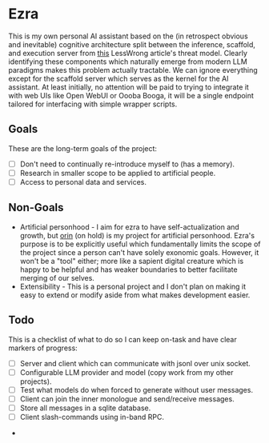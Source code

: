 # Ezra
This is my own personal AI assistant based on the (in retrospect obvious and inevitable) cognitive architecture split between the inference, scaffold, and execution server from [this](https://www.lesswrong.com/posts/6cWgaaxWqGYwJs3vj/a-basic-systems-architecture-for-ai-agents-that-do) LessWrong article's threat model. Clearly identifying these components which naturally emerge from modern LLM paradigms makes this problem actually tractable. We can ignore everything except for the scaffold server which serves as the kernel for the AI assistant. At least initially, no attention will be paid to trying to integrate it with web UIs like Open WebUI or Oooba Booga, it will be a single endpoint tailored for interfacing with simple wrapper scripts.

## Goals
These are the long-term goals of the project:
- [ ] Don't need to continually re-introduce myself to (has a memory).
- [ ] Research in smaller scope to be applied to artificial people.
- [ ] Access to personal data and services.

## Non-Goals
- Artificial personhood - I aim for ezra to have self-actualization and growth, but [orin](https://github.com/ConsciousCode/orin) (on hold) is my project for artificial personhood. Ezra's purpose is to be explicitly useful which fundamentally limits the scope of the project since a person can't have solely exonomic goals. However, it won't be a "tool" either; more like a sapient digital creature which is happy to be helpful and has weaker boundaries to better facilitate merging of our selves.
- Extensibility - This is a personal project and I don't plan on making it easy to extend or modify aside from what makes development easier.

## Todo
This is a checklist of what to do so I can keep on-task and have clear markers of progress:
- [ ] Server and client which can communicate with jsonl over unix socket.
- [ ] Configurable LLM provider and model (copy work from my other projects).
- [ ] Test what models do when forced to generate without user messages.
- [ ] Client can join the inner monologue and send/receive messages.
- [ ] Store all messages in a sqlite database.
- [ ] Client slash-commands using in-band RPC.
- 